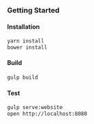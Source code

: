 ### Getting Started

#### Installation

```bash
yarn install
bower install
```

#### Build

```bash
gulp build
```

#### Test

```bash
gulp serve:website
open http://localhost:8080
```
